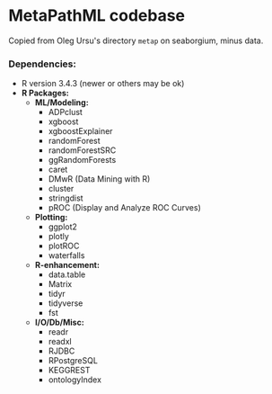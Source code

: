 # MetaPathML codebase

Copied from Oleg Ursu's directory `metap` on seaborgium, minus data.

### Dependencies:

  * R version 3.4.3 (newer or others may be ok)
  * **R Packages:**
    * **ML/Modeling:**
      * ADPclust
      * xgboost
      * xgboostExplainer
      * randomForest
      * randomForestSRC
      * ggRandomForests
      * caret
      * DMwR (Data Mining with R)
      * cluster
      * stringdist
      * pROC (Display and Analyze ROC Curves)
    * **Plotting:**
      * ggplot2
      * plotly
      * plotROC
      * waterfalls
    * **R-enhancement:**
      * data.table
      * Matrix
      * tidyr
      * tidyverse
      * fst
    * **I/O/Db/Misc:**
      * readr
      * readxl
      * RJDBC
      * RPostgreSQL
      * KEGGREST
      * ontologyIndex
